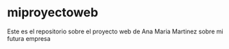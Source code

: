 # miproyectoweb
Este es el repositorio sobre el proyecto web de Ana Maria Martinez sobre mi futura empresa
